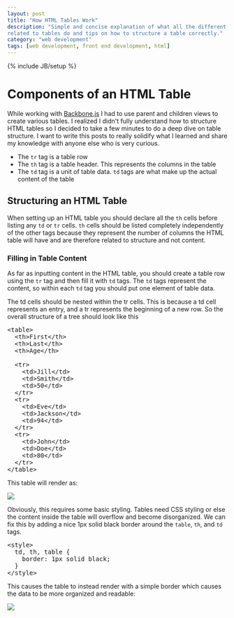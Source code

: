 ```yaml
---
layout: post
title: "How HTML Tables Work"
description: "Simple and concise explanation of what all the different HTML tags
related to tables do and tips on how to structure a table correctly."
category: "web development"
tags: [web development, front end development, html]
---
```

{% include JB/setup %}

<h1>Components of an HTML Table</h1>
<p>While working with <a href="http://backbonejs.org/">Backbone.js</a> I had to use parent and children views to
create various tables. I realized I didn't fully understand how to structure
HTML tables so I decided to take a few minutes to do a deep dive on table
structure. I want to write this posts to really solidify what I learned and
share my knowledge with anyone else who is very curious.</p>

<ul>
  <li>The <code>tr</code> tag is a table row</li>
  <li>The <code>th</code> tag is a table header. This represents the
columns in the table</li>
  <li>The <code>td</code> tag is a unit of table data. <code>td</code> tags are
what make up the actual content of the table</li>
</ul>

<h2>Structuring an HTML Table</h2>
<p>When setting up an HTML table you should declare all the <code>th</code>
cells before listing any <code>td</code> or <code>tr</code> cells.
<code>th</code> cells should be listed completely independently of the other
tags because they represent the number of columns the HTML table will have and
are therefore related to structure and not content.</p>

<h3>Filling in Table Content</h3>
<p>As far as inputting content in the HTML table, you should create a table row
using the <code>tr</code> tag and then fill it with <code>td</code> tags. The <code>td</code>
tags represent the content, so within each <code>td</code> tag you should put
one element of table data.</p>

<p>The td cells should be nested within the tr
cells. This is because a td cell represents an entry, and a tr represents the
beginning of a new row. So the overall structure of a tree should look like
this</p>

<pre>
&lt;table&gt;
  &lt;th&gt;First&lt;/th&gt;
  &lt;th&gt;Last&lt;/th&gt;
  &lt;th&gt;Age&lt;/th&gt;

  &lt;tr&gt;
    &lt;td&gt;Jill&lt;/td&gt;
    &lt;td&gt;Smith&lt;/td&gt;
    &lt;td&gt;50&lt;/td&gt;
  &lt;/tr&gt;
  &lt;tr&gt;
    &lt;td&gt;Eve&lt;/td&gt;
    &lt;td&gt;Jackson&lt;/td&gt;
    &lt;td&gt;94&lt;/td&gt;
  &lt;/tr&gt;
  &lt;tr&gt;
    &lt;td&gt;John&lt;/td&gt;
    &lt;td&gt;Doe&lt;/td&gt;
    &lt;td&gt;80&lt;/td&gt;
  &lt;/tr&gt;
&lt;/table&gt;
</pre>

<p>This table will render as:</p> 
<img src="http://i.imgur.com/XTQvtTz.png"/>

<p>Obviously, this requires some basic styling. Tables need CSS styling or else
the content inside the table will overflow and become disorganized.
We can fix this by adding a nice 1px solid black border around the
<code>table</code>, <code>th</code>,
and <code>td</code> tags.

<pre>
&lt;style&gt;
  td, th, table {
    border: 1px solid black;
  }
&lt;/style&gt;
</pre>

<p>This causes the table to instead render with a simple border which causes the
data to be more organized and readable:</p>
 <img src="http://i.imgur.com/i9UYOza.png"/>
